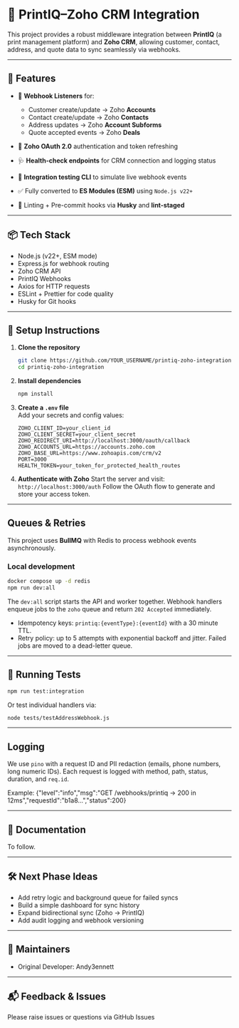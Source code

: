 # 🧩 PrintIQ–Zoho CRM Integration

This project provides a robust middleware integration between **PrintIQ** (a print management platform) and **Zoho CRM**, allowing customer, contact, address, and quote data to sync seamlessly via webhooks.

---

## 🚀 Features

- 🔁 **Webhook Listeners** for:

  - Customer create/update → Zoho **Accounts**
  - Contact create/update → Zoho **Contacts**
  - Address updates → Zoho **Account Subforms**
  - Quote accepted events → Zoho **Deals**

- 🔐 **Zoho OAuth 2.0** authentication and token refreshing
- 🩺 **Health-check endpoints** for CRM connection and logging status
- 🧪 **Integration testing CLI** to simulate live webhook events
- ✅ Fully converted to **ES Modules (ESM)** using `Node.js v22+`
- 🧹 Linting + Pre-commit hooks via **Husky** and **lint-staged**

---

## 📦 Tech Stack

- Node.js (v22+, ESM mode)
- Express.js for webhook routing
- Zoho CRM API
- PrintIQ Webhooks
- Axios for HTTP requests
- ESLint + Prettier for code quality
- Husky for Git hooks

---

## 🔧 Setup Instructions

1. **Clone the repository**

   ```bash
   git clone https://github.com/YOUR_USERNAME/printiq-zoho-integration.git
   cd printiq-zoho-integration
   ```

2. **Install dependencies**

   ```bash
   npm install
   ```

3. **Create a `.env` file**  
   Add your secrets and config values:

   ```
   ZOHO_CLIENT_ID=your_client_id
   ZOHO_CLIENT_SECRET=your_client_secret
   ZOHO_REDIRECT_URI=http://localhost:3000/oauth/callback
   ZOHO_ACCOUNTS_URL=https://accounts.zoho.com
   ZOHO_BASE_URL=https://www.zohoapis.com/crm/v2
   PORT=3000
   HEALTH_TOKEN=your_token_for_protected_health_routes
   ```

4. **Authenticate with Zoho**
   Start the server and visit:
   `http://localhost:3000/auth`
   Follow the OAuth flow to generate and store your access token.

---

## Queues & Retries

This project uses **BullMQ** with Redis to process webhook events asynchronously.

### Local development

```bash
docker compose up -d redis
npm run dev:all
```

The `dev:all` script starts the API and worker together. Webhook handlers enqueue jobs to the `zoho` queue and return `202 Accepted` immediately.

- Idempotency keys: `printiq:{eventType}:{eventId}` with a 30 minute TTL.
- Retry policy: up to 5 attempts with exponential backoff and jitter. Failed jobs are moved to a dead-letter queue.

---

## 🧪 Running Tests

```bash
npm run test:integration
```

Or test individual handlers via:

```bash
node tests/testAddressWebhook.js
```

---

## Logging

We use `pino` with a request ID and PII redaction (emails, phone numbers, long numeric IDs).
Each request is logged with method, path, status, duration, and `req.id`.

Example:
{"level":"info","msg":"GET /webhooks/printiq -> 200 in 12ms","requestId":"b1a8...","status":200}

---

## 📄 Documentation

To follow.

---

## 🛠 Next Phase Ideas

- Add retry logic and background queue for failed syncs
- Build a simple dashboard for sync history
- Expand bidirectional sync (Zoho → PrintIQ)
- Add audit logging and webhook versioning

---

## 👥 Maintainers

- Original Developer: Andy3ennett

---

## 📬 Feedback & Issues

Please raise issues or questions via GitHub Issues
